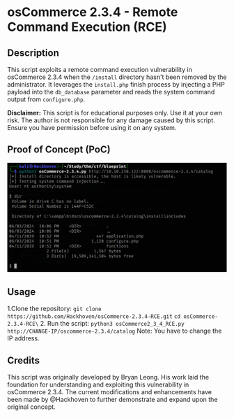 # osCommerce 2.3.4 - Remote Command Execution (RCE)

## Description

This script exploits a remote command execution vulnerability in osCommerce 2.3.4 when the `/install` directory hasn't been removed by the administrator. It leverages the `install.php` finish process by injecting a PHP payload into the `db_database` parameter and reads the system command output from `configure.php`.

**Disclaimer:** This script is for educational purposes only. Use it at your own risk. The author is not responsible for any damage caused by this script. Ensure you have permission before using it on any system.

## Proof of Concept (PoC)

![PoC Image](osCommerce-RCE.png)

## Usage

1.Clone the repository: `git clone https://github.com/Hackhoven/osCommerce-2.3.4-RCE.git`
                        `cd osCommerce-2.3.4-RCE\`
2. Run the script:   `python3 osCommerce2_3_4_RCE.py http://CHANGE-IP/oscommerce-2.3.4/catalog`
Note: You have to change the IP address.

## Credits

This script was originally developed by Bryan Leong. His work laid the foundation for understanding and exploiting this vulnerability in osCommerce 2.3.4. The current modifications and enhancements have been made by @Hackhoven to further demonstrate and expand upon the original concept.



